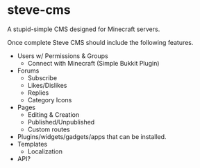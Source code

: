 # steve-cms
A stupid-simple CMS designed for Minecraft servers.

Once complete Steve CMS should include the following features.

- Users w/ Permissions & Groups
  - Connect with Minecraft (Simple Bukkit Plugin)
- Forums
  - Subscribe
  - Likes/Dislikes
  - Replies
  - Category Icons
- Pages
  - Editing & Creation
  - Published/Unpublished
  - Custom routes
- Plugins/widgets/gadgets/apps that can be installed.
- Templates
  - Localization
- API?
